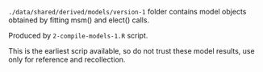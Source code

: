 `./data/shared/derived/models/version-1` folder contains model objects obtained by fitting msm() and elect() calls. 

Produced by `2-compile-models-1.R` script. 


This is the earliest scrip available, so do not trust these model results, use only for reference and recollection.